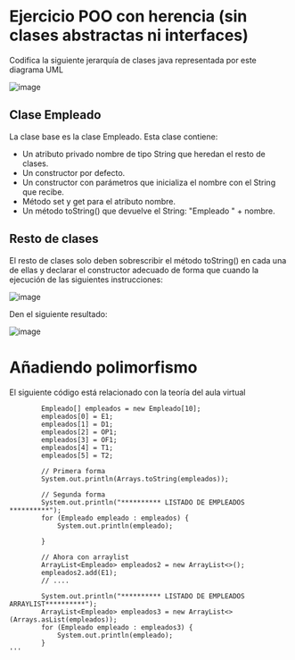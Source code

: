 # Ejercicio POO con herencia (sin clases abstractas ni interfaces)

Codifica la siguiente jerarquía de clases java representada por este diagrama UML

![image](https://user-images.githubusercontent.com/91023374/148693304-5bf43e62-673f-4122-9793-b93c25e9a2ba.png)


## Clase Empleado

La clase base es la clase Empleado. Esta clase contiene:

- Un atributo privado nombre de tipo String que heredan el resto de clases. 
- Un constructor por defecto.
- Un constructor con parámetros que inicializa el nombre con el String que recibe.
- Método set y get para el atributo nombre.
- Un método toString() que devuelve el String: "Empleado " + nombre.

## Resto de clases
El resto de clases solo deben sobrescribir el método toString() en cada una de ellas y declarar el constructor adecuado de forma que cuando la ejecución de las siguientes instrucciones:

![image](https://user-images.githubusercontent.com/91023374/148693408-af97fa49-3837-471a-a5a5-9735795e592e.png)


Den el siguiente resultado:

![image](https://user-images.githubusercontent.com/91023374/148693415-fd3ffd53-dbf9-4cff-bac2-c6cae031a026.png)

# Añadiendo polimorfismo

El siguiente código está relacionado con la teoría del aula virtual 

```
        Empleado[] empleados = new Empleado[10];
        empleados[0] = E1;
        empleados[1] = D1;
        empleados[2] = OP1;
        empleados[3] = OF1;
        empleados[4] = T1;
        empleados[5] = T2;

        // Primera forma 
        System.out.println(Arrays.toString(empleados));

        // Segunda forma
        System.out.println("********** LISTADO DE EMPLEADOS **********");
        for (Empleado empleado : empleados) {
            System.out.println(empleado);
            
        }

        // Ahora con arraylist
        ArrayList<Empleado> empleados2 = new ArrayList<>();
        empleados2.add(E1);
        // ....

        System.out.println("********** LISTADO DE EMPLEADOS ARRAYLIST**********");
        ArrayList<Empleado> empleados3 = new ArrayList<>(Arrays.asList(empleados));
        for (Empleado empleado : empleados3) {
            System.out.println(empleado);
        }
'''
